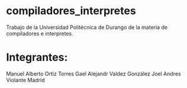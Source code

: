 # compiladores_interpretes
Trabajo de la Universidad Politécnica de Durango de la materia de compiladores e interpretes.

# Integrantes: 
Manuel Alberto Ortiz Torres
Gael Alejandr Valdez González
Joel Andres Violante Madrid
